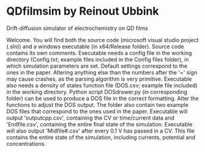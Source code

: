 # QDfilmsim by Reinout Ubbink
Drift-diffusion simulator of electrochemistry on QD films

Welcome.
You will find both the source code (microsoft visual studio project (.sln)) and a windows executable (in x64/Release folder).
Source code contains its own comments.
Executable needs a config file in the working directory (Config.txt; example files included in the Config files folder), in which simulation parameters are set. 
Default settings correspond to the ones in the paper.
Altering anything else than the numbers after the '=' sign may cause crashes, as the parsing algorithm is very primitive. 
Executable also needs a density of states function file (DOS.csv; example file included) in the working directory. 
Python script DOSdrawer.py (in corresponding folder) can be used to produce a DOS file in the correct formatting. Alter the functions to adjust the DOS output. The folder also contain two example DOS files that correspond to the ones used in the paper. 
Executable will output 'outputcpp.csv', containing the CV or time/current data and 'Endfile.csv', containing the entire final state of the simulation.
Executable will also output 'Midfile#.csv' after every 0.1 V has passed in a CV. This file contains the entire state of the simulation, including currents, potential and concentrations.
